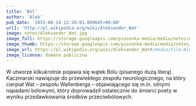 ```yaml
---
title: 'Ból'
author: 'Alek'
pub_date: '2015-06-14 12:20:01.699645+00:00'
url1: 'http://pl.wikipedia.org/wiki/Aleksander_Wat'
image: notes/Aleksander_Wat.jpg
image_full: https://storage.googleapis.com/piosenka-media/media/notes/Aleksander_Wat.jpg
image_thumb: https://storage.googleapis.com/piosenka-media/media/notes/Aleksander_Wat.jpg.0x300_q85_upscale.jpg
image_url: https://pl.wikipedia.org/wiki/Aleksander_Wat#/media/File:Aleksander_Wat.jpg
image_license: domena publiczna
---
```


W utworze kilkukrotnie pojawia się wątek Bólu \(pisanego dużą literą\). Kaczmarski nawiązuje do przewlekłego zespołu neurologicznego, na który cierpiał Wat – zespołu Wallenberga – objawiającego się m.in. silnymi napadami bólowymi, który doprowadził ostatecznie do śmierci poety w wyniku przedawkowania środków przeciwbólowych.